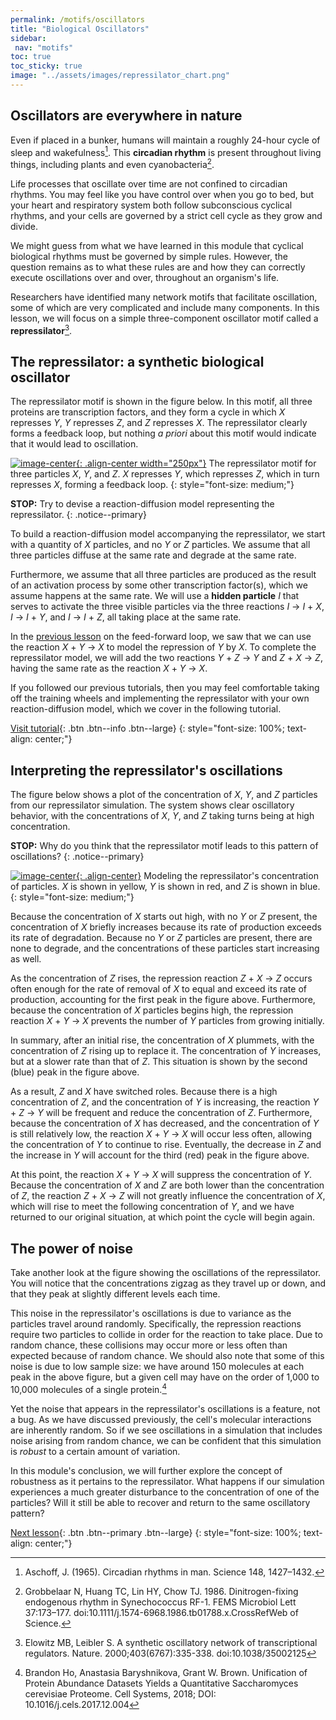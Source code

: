 ```yaml
---
permalink: /motifs/oscillators
title: "Biological Oscillators"
sidebar:
 nav: "motifs"
toc: true
toc_sticky: true
image: "../assets/images/repressilator_chart.png"
---
```


## Oscillators are everywhere in nature

Even if placed in a bunker, humans will maintain a roughly 24-hour cycle of sleep and wakefulness[^bunker]. This **circadian rhythm** is present throughout living things, including plants and even cyanobacteria[^bacteria].

Life processes that oscillate over time are not confined to circadian rhythms. You may feel like you have control over when you go to bed, but your heart and respiratory system both follow subconscious cyclical rhythms, and your cells are governed by a strict cell cycle as they grow and divide.

We might guess from what we have learned in this module that cyclical biological rhythms must be governed by simple rules. However, the question remains as to what these rules are and how they can correctly execute oscillations over and over, throughout an organism's life.

Researchers have identified many network motifs that facilitate oscillation, some of which are very complicated and include many components. In this lesson, we will focus on a simple three-component oscillator motif called a **repressilator**[^repress].

## The repressilator: a synthetic biological oscillator

The repressilator motif is shown in the figure below. In this motif, all three proteins are transcription factors, and they form a cycle in which *X* represses *Y*, *Y* represses *Z*, and *Z* represses *X*. The repressilator clearly forms a feedback loop, but nothing *a priori* about this motif would indicate that it would lead to oscillation.

[![image-center](../assets/images/600px/repressilator.png){: .align-center width="250px"}](../assets/images/repressilator.png)
The repressilator motif for three particles <em>X</em>, <em>Y</em>, and <em>Z</em>. <em>X</em> represses <em>Y</em>, which represses <em>Z</em>, which in turn represses <em>X</em>, forming a feedback loop.
{: style="font-size: medium;"}

**STOP:** Try to devise a reaction-diffusion model representing the repressilator.
{: .notice--primary}

To build a reaction-diffusion model accompanying the repressilator, we start with a quantity of *X* particles, and no *Y* or *Z* particles. We assume that all three particles diffuse at the same rate and degrade at the same rate.

Furthermore, we assume that all three particles are produced as the result of an activation process by some other transcription factor(s), which we assume happens at the same rate. We will use a **hidden particle** *I* that serves to activate the three visible particles via the three reactions *I* → *I* + *X*, *I* → *I* + *Y*, and *I* → *I* + *Z*, all taking place at the same rate.

In the [previous lesson](feedforward) on the feed-forward loop, we saw that we can use the reaction *X* + *Y* → *X* to model the repression of *Y* by *X*. To complete the repressilator model, we will add the two reactions *Y* + *Z* → *Y* and *Z* + *X* → *Z*, having the same rate as the reaction *X* + *Y* → *X*.

If you followed our previous tutorials, then you may feel comfortable taking off the training wheels and implementing the repressilator with your own reaction-diffusion model, which we cover in the following tutorial.

[Visit tutorial](tutorial_oscillators){: .btn .btn--info .btn--large}
{: style="font-size: 100%; text-align: center;"}

## Interpreting the repressilator's oscillations

The figure below shows a plot of the concentration of *X*, *Y*, and *Z* particles from our repressilator simulation. The system shows clear oscillatory behavior, with the concentrations of *X*, *Y*, and *Z* taking turns being at high concentration.

**STOP:** Why do you think that the repressilator motif leads to this pattern of oscillations?
{: .notice--primary}

[![image-center](../assets/images/600px/repressilator_chart.png){: .align-center}](../assets/images/repressilator_chart.png)
Modeling the repressilator's concentration of particles. *X* is shown in yellow, *Y* is shown in red, and *Z* is shown in blue.
{: style="font-size: medium;"}

Because the concentration of *X* starts out high, with no *Y* or *Z* present, the concentration of *X* briefly increases because its rate of production exceeds its rate of degradation. Because no *Y* or *Z* particles are present, there are none to degrade, and the concentrations of these particles start increasing as well.

As the concentration of *Z* rises, the repression reaction *Z* + *X* → *Z* occurs often enough for the rate of removal of *X* to equal and exceed its rate of production, accounting for the first peak in the figure above. Furthermore, because the concentration of *X* particles begins high, the repression reaction *X* + *Y* → *X* prevents the number of *Y* particles from growing initially.

In summary, after an initial rise, the concentration of *X* plummets, with the concentration of *Z* rising up to replace it. The concentration of *Y* increases, but at a slower rate than that of *Z*. This situation is shown by the second (blue) peak in the figure above.

As a result, *Z* and *X* have switched roles. Because there is a high concentration of *Z*, and the concentration of *Y* is increasing, the reaction *Y* + *Z* → *Y* will be frequent and reduce the concentration of *Z*. Furthermore, because the concentration of *X* has decreased, and the concentration of *Y* is still relatively low, the reaction *X* + *Y* → *X* will occur less often, allowing the concentration of *Y* to continue to rise. Eventually, the decrease in *Z* and the increase in *Y* will account for the third (red) peak in the figure above.

At this point, the reaction *X* + *Y* → *X* will suppress the concentration of *Y*. Because the concentration of *X* and *Z* are both lower than the concentration of *Z*, the reaction *Z* + *X* → *Z* will not greatly influence the concentration of *X*, which will rise to meet the following concentration of *Y*, and we have returned to our original situation, at which point the cycle will begin again.

## The power of noise

Take another look at the figure showing the oscillations of the repressilator. You will notice that the concentrations zigzag as they travel up or down, and that they peak at slightly different levels each time.

This noise in the repressilator's oscillations is due to variance as the particles travel around randomly. Specifically, the repression reactions require two particles to collide in order for the reaction to take place. Due to random chance, these collisions may occur more or less often than expected because of random chance. We should also note that some of this noise is due to low sample size: we have around 150 molecules at each peak in the above figure, but a given cell may have on the order of 1,000 to 10,000 molecules of a single protein.[^noise]

Yet the noise that appears in the repressilator's oscillations is a feature, not a bug. As we have discussed previously, the cell's molecular interactions are inherently random. So if we see oscillations in a simulation that includes noise arising from random chance, we can be confident that this simulation is *robust* to a certain amount of variation.

In this module's conclusion, we will further explore the concept of robustness as it pertains to the repressilator. What happens if our simulation experiences a much greater disturbance to the concentration of one of the particles?  Will it still be able to recover and return to the same oscillatory pattern?

[Next lesson](conclusion){: .btn .btn--primary .btn--large}
{: style="font-size: 100%; text-align: center;"}

[^bunker]: Aschoff, J. (1965). Circadian rhythms in man. Science 148, 1427–1432.

[^bacteria]: Grobbelaar N, Huang TC, Lin HY, Chow TJ. 1986. Dinitrogen-fixing endogenous rhythm in Synechococcus RF-1. FEMS Microbiol Lett 37:173–177. doi:10.1111/j.1574-6968.1986.tb01788.x.CrossRefWeb of Science.

[^repress]: Elowitz MB, Leibler S. A synthetic oscillatory network of transcriptional regulators. Nature. 2000;403(6767):335-338. doi:10.1038/35002125

[^noise]: Brandon Ho, Anastasia Baryshnikova, Grant W. Brown. Unification of Protein Abundance Datasets Yields a Quantitative Saccharomyces cerevisiae Proteome. Cell Systems, 2018; DOI: 10.1016/j.cels.2017.12.004
